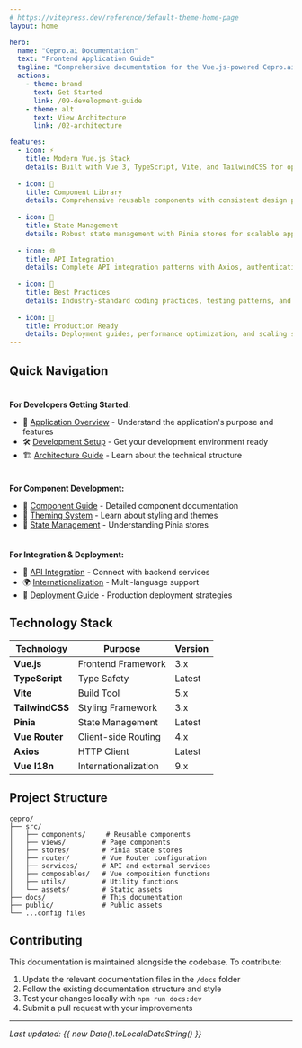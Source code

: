 ```yaml
---
# https://vitepress.dev/reference/default-theme-home-page
layout: home

hero:
  name: "Cepro.ai Documentation"
  text: "Frontend Application Guide"
  tagline: "Comprehensive documentation for the Vue.js-powered Cepro.ai dashboard"
  actions:
    - theme: brand
      text: Get Started
      link: /09-development-guide
    - theme: alt
      text: View Architecture
      link: /02-architecture

features:
  - icon: ⚡
    title: Modern Vue.js Stack
    details: Built with Vue 3, TypeScript, Vite, and TailwindCSS for optimal performance and developer experience.
  
  - icon: 🎨
    title: Component Library
    details: Comprehensive reusable components with consistent design patterns and theming support.
  
  - icon: 🔧
    title: State Management
    details: Robust state management with Pinia stores for scalable application architecture.
  
  - icon: 🌐
    title: API Integration
    details: Complete API integration patterns with Axios, authentication, and error handling.
  
  - icon: 🎯
    title: Best Practices
    details: Industry-standard coding practices, testing patterns, and development workflows.
  
  - icon: 🚀
    title: Production Ready
    details: Deployment guides, performance optimization, and scaling strategies for production environments.
---
```


## Quick Navigation

<div class="tip custom-block" style="padding-top: 8px">

**For Developers Getting Started:**
- 📖 [Application Overview](/01-application-overview) - Understand the application's purpose and features
- 🛠️ [Development Setup](/09-development-guide) - Get your development environment ready
- 🏗️ [Architecture Guide](/02-architecture) - Learn about the technical structure

</div>

<div class="info custom-block" style="padding-top: 8px">

**For Component Development:**
- 🧩 [Component Guide](/03-components) - Detailed component documentation
- 🎨 [Theming System](/08-theming) - Learn about styling and themes
- 🔄 [State Management](/04-state-management) - Understanding Pinia stores

</div>

<div class="warning custom-block" style="padding-top: 8px">

**For Integration & Deployment:**
- 🔌 [API Integration](/06-api-integration) - Connect with backend services
- 🌍 [Internationalization](/07-internationalization) - Multi-language support
- 🚀 [Deployment Guide](/11-deployment) - Production deployment strategies

</div>

## Technology Stack

| Technology | Purpose | Version |
|------------|---------|---------|
| **Vue.js** | Frontend Framework | 3.x |
| **TypeScript** | Type Safety | Latest |
| **Vite** | Build Tool | 5.x |
| **TailwindCSS** | Styling Framework | 3.x |
| **Pinia** | State Management | Latest |
| **Vue Router** | Client-side Routing | 4.x |
| **Axios** | HTTP Client | Latest |
| **Vue I18n** | Internationalization | 9.x |

## Project Structure

```
cepro/
├── src/
│   ├── components/     # Reusable components
│   ├── views/         # Page components
│   ├── stores/        # Pinia state stores
│   ├── router/        # Vue Router configuration
│   ├── services/      # API and external services
│   ├── composables/   # Vue composition functions
│   ├── utils/         # Utility functions
│   └── assets/        # Static assets
├── docs/              # This documentation
├── public/            # Public assets
└── ...config files
```

## Contributing

This documentation is maintained alongside the codebase. To contribute:

1. Update the relevant documentation files in the `/docs` folder
2. Follow the existing documentation structure and style
3. Test your changes locally with `npm run docs:dev`
4. Submit a pull request with your improvements

---

*Last updated: {{ new Date().toLocaleDateString() }}*
